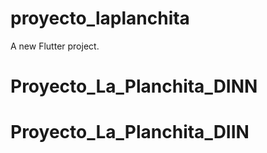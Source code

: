 # proyecto_laplanchita

A new Flutter project.
# Proyecto_La_Planchita_DINN
# Proyecto_La_Planchita_DIIN
